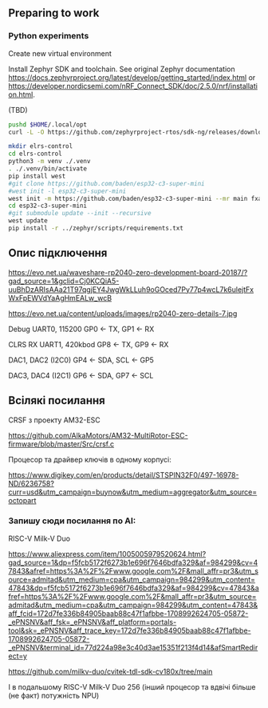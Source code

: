 ## Preparing to work


### Python experiments

Create new virtual environment

Install Zephyr SDK and toolchain. See original Zephyr documentation
https://docs.zephyrproject.org/latest/develop/getting_started/index.html or
https://developer.nordicsemi.com/nRF_Connect_SDK/doc/2.5.0/nrf/installation.html.

(TBD)
```bash
pushd $HOME/.local/opt
curl -L -O https://github.com/zephyrproject-rtos/sdk-ng/releases/download/v0.16.5/zephyr-sdk-0.16.5_macos-aarch64.tar.xz
```

```bash
mkdir elrs-control
cd elrs-control
python3 -m venv ./.venv
. ./.venv/bin/activate
pip install west
#git clone https://github.com/baden/esp32-c3-super-mini
#west init -l esp32-c3-super-mini
west init -m https://github.com/baden/esp32-c3-super-mini --mr main fxa-custom-zephyr esp32-c3-super-mini
cd esp32-c3-super-mini
#git submodule update --init --recursive
west update
pip install -r ../zephyr/scripts/requirements.txt
```

## Опис підключення

https://evo.net.ua/waveshare-rp2040-zero-development-board-20187/?gad_source=1&gclid=Cj0KCQiA5-uuBhDzARIsAAa21T97qgjEY4JwgWkLLuh9oGOced7Py77p4wcL7k6ulejtFxWxFpEWVdYaAgHmEALw_wcB

https://evo.net.ua/content/uploads/images/rp2040-zero-details-7.jpg

Debug UART0, 115200
GP0 <- TX, GP1 <- RX

CLRS RX UART1, 420kbod
GP8 <- TX, GP9 <- RX

DAC1, DAC2 (I2C0)
GP4 <- SDA, SCL <- GP5

DAC3, DAC4 (I2C1)
GP6 <- SDA, GP7 <- SCL




## Всілякі посилання

CRSF з проекту AM32-ESC

https://github.com/AlkaMotors/AM32-MultiRotor-ESC-firmware/blob/master/Src/crsf.c

Процесор та драйвер ключів в одному корпусі:

https://www.digikey.com/en/products/detail/STSPIN32F0/497-16978-ND/6236758?curr=usd&utm_campaign=buynow&utm_medium=aggregator&utm_source=octopart

### Запишу сюди посилання по AI:

RISC-V Milk-V Duo

https://www.aliexpress.com/item/1005005979520624.html?gad_source=1&dp=f5fcb5172f6273b1e696f7646bdfa329&af=984299&cv=47843&afref=https%3A%2F%2Fwww.google.com%2F&mall_affr=pr3&utm_source=admitad&utm_medium=cpa&utm_campaign=984299&utm_content=47843&dp=f5fcb5172f6273b1e696f7646bdfa329&af=984299&cv=47843&afref=https%3A%2F%2Fwww.google.com%2F&mall_affr=pr3&utm_source=admitad&utm_medium=cpa&utm_campaign=984299&utm_content=47843&aff_fcid=172d7fe336b84905baab88c47f1afbbe-1708992624705-05872-_ePNSNV&aff_fsk=_ePNSNV&aff_platform=portals-tool&sk=_ePNSNV&aff_trace_key=172d7fe336b84905baab88c47f1afbbe-1708992624705-05872-_ePNSNV&terminal_id=77d224a98e3c40d3ae15351f213f4d14&afSmartRedirect=y

https://github.com/milkv-duo/cvitek-tdl-sdk-cv180x/tree/main

І в подальшому RISC-V Milk-V Duo 256 (інший процесор та вдвічі більше (не факт) потужність NPU)
